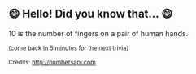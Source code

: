 ## :smile: Hello! Did you know that... :smile:
10 is the number of fingers on a pair of human hands.

<sup>(come back in 5 minutes for the next trivia)</sup>


<sup>Credits: http://numbersapi.com</sup>
